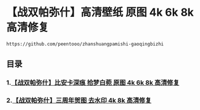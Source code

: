# 【战双帕弥什】高清壁纸 原图 4k 6k 8k 高清修复

```
https://github.com/peentooo/zhanshuangpamishi-gaoqingbizhi
```

## 目录

### 1.[【战双帕弥什】比安卡深痕 拾梦白菀  原图 4k 6k 8k 高清修复](https://github.com/peentooo/zhanshuangpamishi-gaoqingbizhi/tree/main/001)

### 2.[【战双帕弥什】三周年贺图 去水印  4k 8k 高清修复](https://github.com/peentooo/zhanshuangpamishi-gaoqingbizhi/tree/main/002)
